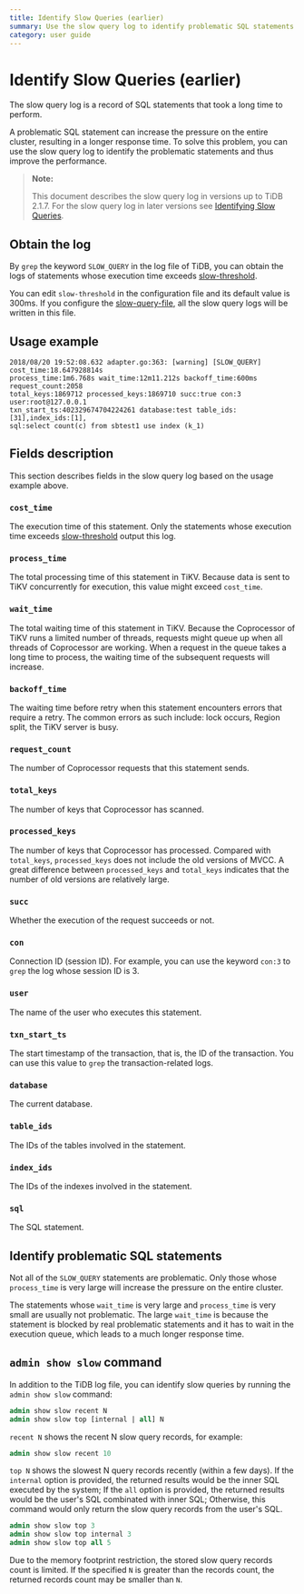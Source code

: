 ```yaml
---
title: Identify Slow Queries (earlier)
summary: Use the slow query log to identify problematic SQL statements.
category: user guide
---
```


# Identify Slow Queries (earlier)

The slow query log is a record of SQL statements that took a long time to perform.

A problematic SQL statement can increase the pressure on the entire cluster, resulting in a longer response time. To solve this problem, you can use the slow query log to identify the problematic statements and thus improve the performance.

> **Note:**
>
> This document describes the slow query log in versions up to TiDB 2.1.7. For the slow query log in later versions see [Identifying Slow Queries](/v2.1/how-to/maintain/identify-slow-queries.md).

## Obtain the log

By `grep` the keyword `SLOW_QUERY` in the log file of TiDB, you can obtain the logs of statements whose execution time exceeds [slow-threshold](/v2.1/reference/configuration/tidb-server/configuration-file.md#slow-threshold).

You can edit `slow-threshold` in the configuration file and its default value is 300ms. If you configure the [slow-query-file](/v2.1/reference/configuration/tidb-server/configuration-file.md#slow-query-file), all the slow query logs will be written in this file.

## Usage example

```
2018/08/20 19:52:08.632 adapter.go:363: [warning] [SLOW_QUERY] cost_time:18.647928814s
process_time:1m6.768s wait_time:12m11.212s backoff_time:600ms request_count:2058
total_keys:1869712 processed_keys:1869710 succ:true con:3 user:root@127.0.0.1
txn_start_ts:402329674704224261 database:test table_ids:[31],index_ids:[1],
sql:select count(c) from sbtest1 use index (k_1)
```

## Fields description

This section describes fields in the slow query log based on the usage example above.

### `cost_time`

The execution time of this statement. Only the statements whose execution time exceeds [slow-threshold](/v2.1/reference/configuration/tidb-server/configuration-file.md#slow-threshold) output this log.

### `process_time`

The total processing time of this statement in TiKV. Because data is sent to TiKV concurrently for execution, this value might exceed `cost_time`.

### `wait_time`

The total waiting time of this statement in TiKV. Because the Coprocessor of TiKV runs a limited number of threads, requests might queue up when all threads of Coprocessor are working. When a request in the queue takes a long time to process, the waiting time of the subsequent requests will increase.

### `backoff_time`

The waiting time before retry when this statement encounters errors that require a retry. The common errors as such include: lock occurs, Region split, the TiKV server is busy.

### `request_count`

The number of Coprocessor requests that this statement sends.

### `total_keys`

The number of keys that Coprocessor has scanned.

### `processed_keys`

The number of keys that Coprocessor has processed. Compared with `total_keys`, `processed_keys` does not include the old versions of MVCC. A great difference between `processed_keys` and `total_keys` indicates that the number of old versions are relatively large.

### `succ`

Whether the execution of the request succeeds or not.

### `con`

Connection ID (session ID). For example, you can use the keyword `con:3` to `grep` the log whose session ID is 3.

### `user`

The name of the user who executes this statement.

### `txn_start_ts`

The start timestamp of the transaction, that is, the ID of the transaction. You can use this value to `grep` the transaction-related logs.

### `database`

The current database.

### `table_ids`

The IDs of the tables involved in the statement.

### `index_ids`

The IDs of the indexes involved in the statement.

### `sql`

The SQL statement.

## Identify problematic SQL statements

Not all of the `SLOW_QUERY` statements are problematic. Only those whose `process_time` is very large will increase the pressure on the entire cluster.

The statements whose `wait_time` is very large and `process_time` is very small are usually not problematic. The large `wait_time` is because the statement is blocked by real problematic statements and it has to wait in the execution queue, which leads to a much longer response time.

## `admin show slow` command

In addition to the TiDB log file, you can identify slow queries by running the `admin show slow` command:

```sql
admin show slow recent N
admin show slow top [internal | all] N
```

`recent N` shows the recent N slow query records, for example:

```sql
admin show slow recent 10
```

`top N` shows the slowest N query records recently (within a few days).
If the `internal` option is provided, the returned results would be the inner SQL executed by the system;
If the `all` option is provided, the returned results would be the user's SQL combinated with inner SQL;
Otherwise, this command would only return the slow query records from the user's SQL.

```sql
admin show slow top 3
admin show slow top internal 3
admin show slow top all 5
```

Due to the memory footprint restriction, the stored slow query records count is limited. If the specified `N` is greater than the records count, the returned records count may be smaller than `N`.
